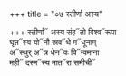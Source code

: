 +++
title = "०७ स्तीर्णा अस्य"

+++
स्तीर्णा᳓ अस्य संह᳓तो विश्व᳓रूपा  
घृत᳓स्य यो᳓नौ स्रव᳓थे म᳓धूनाम्  
अ᳓स्थुर् अ᳓त्र धेन᳓वः पि᳓न्वमाना  
मही᳓ दस्म᳓स्य मात᳓रा समीची᳓